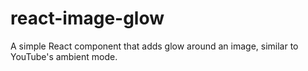 # react-image-glow
A simple React component that adds glow around an image, similar to YouTube's ambient mode.
